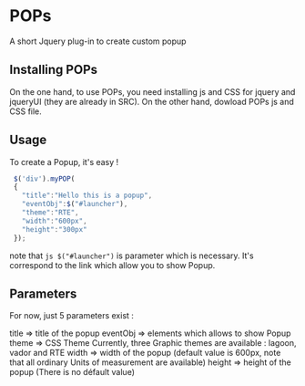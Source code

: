 # POPs
A short Jquery plug-in to create custom popup

## Installing POPs

On the one hand, to use POPs, you need installing js and CSS for jquery and jqueryUI (they are already in SRC).
On the other hand, dowload POPs js and CSS file. 

## Usage

To create a Popup, it's easy !

```js
 $('div').myPOP(
 {
   "title":"Hello this is a popup",
   "eventObj":$("#launcher"),
   "theme":"RTE",                    
   "width":"600px",                    
   "height":"300px"
 });
```
note that ```js $("#launcher")``` is parameter which is necessary. It's correspond to the link which allow you to show Popup.

## Parameters
For now, just 5 parameters exist :

 title => title of the popup
 eventObj => elements which allows to show Popup
 theme => CSS Theme
          Currently, three Graphic themes are available : lagoon, vador and RTE
 width => width of the popup (default value is 600px, note that all ordinary Units of measurement are available)
 height => height of the popup (There is no défault value)

